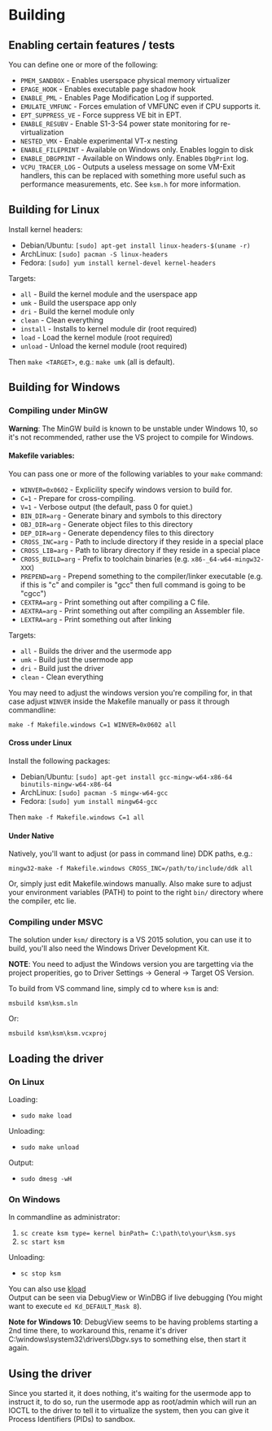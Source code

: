 # Building

## Enabling certain features / tests

You can define one or more of the following:

- `PMEM_SANDBOX` - Enables userspace physical memory virtualizer
- `EPAGE_HOOK` - Enables executable page shadow hook
- `ENABLE_PML` - Enables Page Modification Log if supported.
- `EMULATE_VMFUNC` - Forces emulation of VMFUNC even if CPU supports it.
- `EPT_SUPPRESS_VE` - Force suppress VE bit in EPT.
- `ENABLE_RESUBV` - Enable S1-3-S4 power state monitoring for re-virtualization
- `NESTED_VMX` - Enable experimental VT-x nesting
- `ENABLE_FILEPRINT` - Available on Windows only.  Enables loggin to
disk
- `ENABLE_DBGPRINT` - Available on Windows only.  Enables `DbgPrint`
log.
- `VCPU_TRACER_LOG` - Outputs a useless message on some VM-Exit handlers, this
can be replaced with something more useful such as performance measurements,
    etc.  See `ksm.h` for more information.

## Building for Linux

Install kernel headers:

- Debian/Ubuntu: `[sudo] apt-get install linux-headers-$(uname -r)`
- ArchLinux: `[sudo] pacman -S linux-headers`
- Fedora: `[sudo] yum install kernel-devel kernel-headers`

Targets:

- `all` - Build the kernel module and the userspace app
- `umk` - Build the userspace app only
- `dri` - Build the kernel module only
- `clean` - Clean everything
- `install` - Installs to kernel module dir (root required)
- `load` - Load the kernel module (root required)
- `unload` - Unload the kernel module (root required)

Then `make <TARGET>`, e.g.: `make umk` (all is default).

## Building for Windows

### Compiling under MinGW

**Warning**: The MinGW build is known to be unstable under Windows 10, so it's
not recommended, rather use the VS project to compile for Windows.

#### Makefile variables:

You can pass one or more of the following variables to your `make` command:

- `WINVER=0x0602` - Explicility specify windows version to build for.
- `C=1` - Prepare for cross-compiling.
- `V=1` - Verbose output (the default, pass 0 for quiet.)
- `BIN_DIR=arg` - Generate binary and symbols to this directory
- `OBJ_DIR=arg` - Generate object files to this directory
- `DEP_DIR=arg` - Generate dependency files to this directory
- `CROSS_INC=arg` - Path to include directory if they reside in a special place
- `CROSS_LIB=arg` - Path to library directory if they reside in a special place
- `CROSS_BUILD=arg` - Prefix to toolchain binaries (e.g.
						    `x86-_64-w64-mingw32-XXX`)
- `PREPEND=arg` - Prepend something to the compiler/linker executable (e.g. if
								       this is
								       "c" and
								       compiler
								       is "gcc"
								       then
								       full
								       command
								       is going
								       to be
								       "cgcc")
- `CEXTRA=arg` - Print something out after compiling a C file.
- `AEXTRA=arg` - Print something out after compiling an Assembler file.
- `LEXTRA=arg` - Print something out after linking

Targets:

- `all` - Builds the driver and the usermode app
- `umk` - Build just the usermode app
- `dri` - Build just the driver
- `clean` - Clean everything

You may need to adjust the windows version you're compiling for, in that case
adjust `WINVER` inside the Makefile manually or pass it through commandline:

	make -f Makefile.windows C=1 WINVER=0x0602 all

#### Cross under Linux

Install the following packages:

- Debian/Ubuntu: `[sudo] apt-get install gcc-mingw-w64-x86-64
binutils-mingw-w64-x86-64`
- ArchLinux: `[sudo] pacman -S mingw-w64-gcc`
- Fedora: `[sudo] yum install mingw64-gcc`

Then `make -f Makefile.windows C=1 all`

#### Under Native

Natively, you'll want to adjust (or pass in command line) DDK paths, e.g.:

`mingw32-make -f Makefile.windows CROSS_INC=/path/to/include/ddk all`

Or, simply just edit Makefile.windows manually.  Also make sure to adjust your
environment variables (PATH) to point to the right `bin/` directory where the
compiler, etc lie.

### Compiling under MSVC

The solution under `ksm/` directory is a VS 2015 solution, you can use it to build, you'll
also need the Windows Driver Development Kit.

**NOTE**:  You need to adjust the Windows version you are targetting via the
project properities, go to Driver Settings -> General -> Target OS Version.

To build from VS command line, simply cd to where `ksm` is and:

`msbuild ksm\ksm.sln`

Or:

`msbuild ksm\ksm\ksm.vcxproj`

## Loading the driver

### On Linux
Loading:
- `sudo make load`  

Unloading:
- `sudo make unload`

Output:
- `sudo dmesg -wH`

### On Windows
In commandline as administrator:

1. `sc create ksm type= kernel binPath= C:\path\to\your\ksm.sys`
2. `sc start ksm`

Unloading:
- `sc stop ksm`

You can also use [kload](https://github.com/asamy/kload)  
Output can be seen via DebugView or WinDBG if live debugging (You might want to
							      execute `ed
							      Kd_DEFAULT_Mask
							      8`).

**Note for Windows 10**: DebugView seems to be having problems starting a 2nd
time there, to workaround this, rename it's driver
C:\windows\system32\drivers\Dbgv.sys to something else, then start it again.

## Using the driver

Since you started it, it does nothing, it's waiting for the usermode app to
instruct it, to do so, run the usermode app as root/admin which will run an
IOCTL to the driver to tell it to virtualize the system, then you can give it
Process Identifiers (PIDs) to sandbox.

